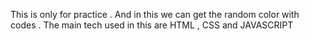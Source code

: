 This is only for practice . And in this we can get the random color with codes . The main tech used in this are HTML , CSS and JAVASCRIPT
